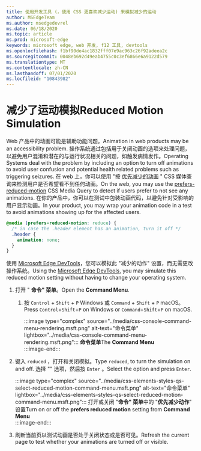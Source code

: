 ```yaml
---
title: 使用开发工具 (，使用 CSS 更喜欢减少运动) 来模拟减少的运动
author: MSEdgeTeam
ms.author: msedgedevrel
ms.date: 06/18/2020
ms.topic: article
ms.prod: microsoft-edge
keywords: microsoft edge, web 开发, f12 工具, devtools
ms.openlocfilehash: f1bf90de4ac1832fff07e9ac963c26f92adeea2c
ms.sourcegitcommit: 0048eb692d49eab4755c0c3ef6866e6a9122d579
ms.translationtype: MT
ms.contentlocale: zh-CN
ms.lasthandoff: 07/01/2020
ms.locfileid: "10843982"
---
```

# <span data-ttu-id="dc42c-103">减少了运动模拟</span><span class="sxs-lookup"><span data-stu-id="dc42c-103">Reduced Motion Simulation</span></span>  

<span data-ttu-id="dc42c-104">Web 产品中的动画可能是辅助功能问题。</span><span class="sxs-lookup"><span data-stu-id="dc42c-104">Animation in web products may be an accessibility problem.</span></span>  <span data-ttu-id="dc42c-105">操作系统通过包括用于关闭动画的选项来处理问题，以避免用户混淆和潜在的与运行状况相关的问题，如触发病情发作。</span><span class="sxs-lookup"><span data-stu-id="dc42c-105">Operating Systems deal with the problem by including an option to turn off animations to avoid user confusion and potential health related problems such as triggering seizures.</span></span>  <span data-ttu-id="dc42c-106">在 web 上，你可以使用 "按 [优先减少的动画][MDNPrefersReducedMotion] " CSS 媒体查询来检测用户是否希望看不到任何动画。</span><span class="sxs-lookup"><span data-stu-id="dc42c-106">On the web, you may use the [prefers-reduced-motion][MDNPrefersReducedMotion] CSS Media Query to detect if users prefer to not see any animations.</span></span>  <span data-ttu-id="dc42c-107">在你的产品中，你可以在测试中包装动画代码，以避免针对受影响的用户显示动画。</span><span class="sxs-lookup"><span data-stu-id="dc42c-107">In your product, you may wrap your animation code in a test to avoid animations showing up for the affected users.</span></span>  

```css
@media (prefers-reduced-motion: reduce) {
  /* in case the .header element has an animation, turn it off */
  .header {
    animation: none;
  }
}
```  

<span data-ttu-id="dc42c-108">使用 [Microsoft Edge DevTools][DevtoolsGuideChromiumMain]，您可以模拟此 "减少的动作" 设置，而无需更改操作系统。</span><span class="sxs-lookup"><span data-stu-id="dc42c-108">Using the [Microsoft Edge DevTools][DevtoolsGuideChromiumMain], you may simulate this reduced motion setting without having to change your operating system.</span></span>  

1.  <span data-ttu-id="dc42c-109">打开 " **命令" 菜单**。</span><span class="sxs-lookup"><span data-stu-id="dc42c-109">Open the **Command Menu**.</span></span>  
    1.  <span data-ttu-id="dc42c-110">按 `Control` + `Shift` + `P` Windows 或 `Command` + `Shift` + `P` macOS。</span><span class="sxs-lookup"><span data-stu-id="dc42c-110">Press `Control`+`Shift`+`P`  on Windows or `Command`+`Shift`+`P` on macOS.</span></span>  
        
        :::image type="complex" source="../media/css-console-command-menu-rendering.msft.png" alt-text="命令菜单" lightbox="../media/css-console-command-menu-rendering.msft.png":::
           <span data-ttu-id="dc42c-112">**命令菜单**</span><span class="sxs-lookup"><span data-stu-id="dc42c-112">The **Command Menu**</span></span>  
        :::image-end:::   
        
1.  <span data-ttu-id="dc42c-113">键入 `reduced` ，打开和关闭模拟。</span><span class="sxs-lookup"><span data-stu-id="dc42c-113">Type `reduced`, to turn the simulation on and off.</span></span>  <span data-ttu-id="dc42c-114">选择 "" 选项，然后按 `Enter` 。</span><span class="sxs-lookup"><span data-stu-id="dc42c-114">Select the option and press `Enter`.</span></span>  
    
    :::image type="complex" source="../media/css-elements-styles-qs-select-reduced-motion-command-menu.msft.png" alt-text="命令菜单" lightbox="../media/css-elements-styles-qs-select-reduced-motion-command-menu.msft.png":::
       <span data-ttu-id="dc42c-116">打开或关闭 "**命令" 菜单**中的 "**优先减少动作**" 设置</span><span class="sxs-lookup"><span data-stu-id="dc42c-116">Turn on or off the **prefers reduced motion** setting from **Command Menu**</span></span>  
    :::image-end:::  
    
1.  <span data-ttu-id="dc42c-117">刷新当前页以测试动画是否处于关闭状态或是否可见。</span><span class="sxs-lookup"><span data-stu-id="dc42c-117">Refresh the current page to test whether your animations are turned off or visible.</span></span>  
    
<!-- image links -->  

[ImageCommandMenu]: /microsoft-edge/devtools-guide-chromium/media/css-console-command-menu-rendering.msft.png "图1：命令菜单"  
[ImageToggleReducedMotionFromCommandMenu]: /microsoft-edge/devtools-guide-chromium/media/css-elements-styles-qs-select-reduced-motion-command-menu.msft.png "图2：切换从命令调色板缩小运动"

<!-- links -->  

[DevtoolsGuideChromiumMain]: ../../devtools-guide-chromium.md "Microsoft Edge (Chromium) 开发人员工具 Microsoft |Microsoft 文档"  

[MDNPrefersReducedMotion]: https://developer.mozilla.org/en-US/docs/Web/CSS/@media/prefers-reduced-motion "首选-减少-运动 |MDN"  
